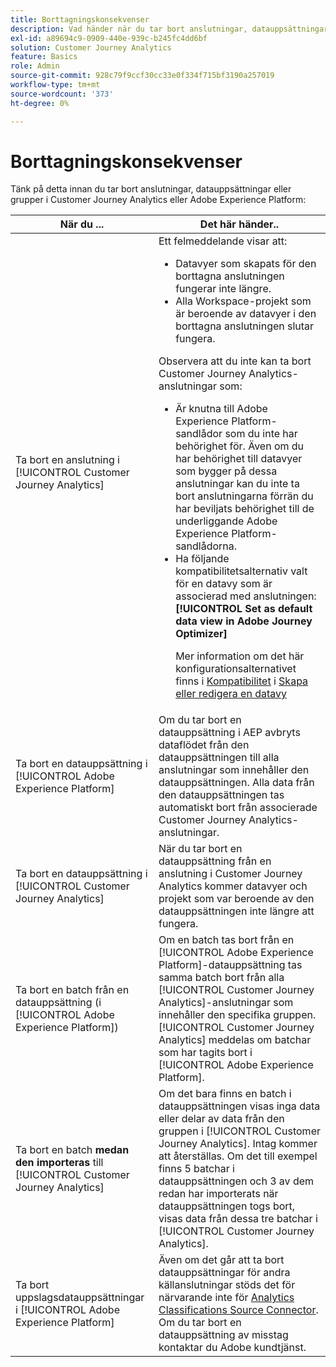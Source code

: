 ```yaml
---
title: Borttagningskonsekvenser
description: Vad händer när du tar bort anslutningar, datauppsättningar eller grupper i Customer Journey Analytics eller Adobe Experience Platform.
exl-id: a89694c9-0909-440e-939c-b245fc4dd6bf
solution: Customer Journey Analytics
feature: Basics
role: Admin
source-git-commit: 928c79f9ccf30cc33e0f334f715bf3190a257019
workflow-type: tm+mt
source-wordcount: '373'
ht-degree: 0%

---
```


# Borttagningskonsekvenser

Tänk på detta innan du tar bort anslutningar, datauppsättningar eller grupper i Customer Journey Analytics eller Adobe Experience Platform:

| När du ... | Det här händer.. |
| --- | --- |
| Ta bort en anslutning i [!UICONTROL Customer Journey Analytics] | Ett felmeddelande visar att:<ul><li>Datavyer som skapats för den borttagna anslutningen fungerar inte längre.</li><li> Alla Workspace-projekt som är beroende av datavyer i den borttagna anslutningen slutar fungera.</li></ul>Observera att du inte kan ta bort Customer Journey Analytics-anslutningar som: <ul><li>Är knutna till Adobe Experience Platform-sandlådor som du inte har behörighet för. Även om du har behörighet till datavyer som bygger på dessa anslutningar kan du inte ta bort anslutningarna förrän du har beviljats behörighet till de underliggande Adobe Experience Platform-sandlådorna.</li><li>Ha följande kompatibilitetsalternativ valt för en datavy som är associerad med anslutningen: **[!UICONTROL Set as default data view in Adobe Journey Optimizer]**<p>Mer information om det här konfigurationsalternativet finns i [Kompatibilitet](/help/data-views/create-dataview.md#compatibility) i [Skapa eller redigera en datavy](/help/data-views/create-dataview.md)</p></li></ul> |
| Ta bort en datauppsättning i [!UICONTROL Adobe Experience Platform] | Om du tar bort en datauppsättning i AEP avbryts dataflödet från den datauppsättningen till alla anslutningar som innehåller den datauppsättningen. Alla data från den datauppsättningen tas automatiskt bort från associerade Customer Journey Analytics-anslutningar. |
| Ta bort en datauppsättning i [!UICONTROL Customer Journey Analytics] | När du tar bort en datauppsättning från en anslutning i Customer Journey Analytics kommer datavyer och projekt som var beroende av den datauppsättningen inte längre att fungera. |
| Ta bort en batch från en datauppsättning (i [!UICONTROL Adobe Experience Platform]) | Om en batch tas bort från en [!UICONTROL Adobe Experience Platform]-datauppsättning tas samma batch bort från alla [!UICONTROL Customer Journey Analytics]-anslutningar som innehåller den specifika gruppen. [!UICONTROL Customer Journey Analytics] meddelas om batchar som har tagits bort i [!UICONTROL Adobe Experience Platform]. |
| Ta bort en batch **medan den importeras** till [!UICONTROL Customer Journey Analytics] | Om det bara finns en batch i datauppsättningen visas inga data eller delar av data från den gruppen i [!UICONTROL Customer Journey Analytics]. Intag kommer att återställas. Om det till exempel finns 5 batchar i datauppsättningen och 3 av dem redan har importerats när datauppsättningen togs bort, visas data från dessa tre batchar i [!UICONTROL Customer Journey Analytics]. |
| Ta bort uppslagsdatauppsättningar i [!UICONTROL Adobe Experience Platform] | Även om det går att ta bort datauppsättningar för andra källanslutningar stöds det för närvarande inte för [Analytics Classifications Source Connector](https://experienceleague.adobe.com/docs/experience-platform/sources/ui-tutorials/create/adobe-applications/classifications.html?lang=sv-SE). Om du tar bort en datauppsättning av misstag kontaktar du Adobe kundtjänst. |
